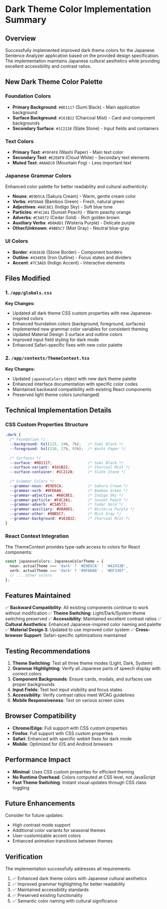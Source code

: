 # Dark Theme Color Implementation Summary

## Overview

Successfully implemented improved dark theme colors for the Japanese Sentence Analyzer application based on the provided design specification. The implementation maintains Japanese cultural aesthetics while providing excellent accessibility and contrast ratios.

## New Dark Theme Color Palette

### Foundation Colors
- **Primary Background**: `#0D1117` (Sumi Black) - Main application background
- **Surface Background**: `#161B22` (Charcoal Mist) - Card and component backgrounds
- **Secondary Surface**: `#1C2128` (Slate Stone) - Input fields and containers

### Text Colors
- **Primary Text**: `#F0F4F8` (Washi Paper) - Main text color
- **Secondary Text**: `#E2E8F0` (Cloud White) - Secondary text elements
- **Muted Text**: `#A0AEC0` (Mountain Fog) - Less important text

### Japanese Grammar Colors
Enhanced color palette for better readability and cultural authenticity:
- **Nouns**: `#E9D5CA` (Sakura Cream) - Warm, gentle cream color
- **Verbs**: `#9FD6A8` (Bamboo Green) - Fresh, natural green
- **Adjectives**: `#A8C8E1` (Indigo Sky) - Soft blue tone
- **Particles**: `#F4C2A1` (Sunset Peach) - Warm peachy orange
- **Adverbs**: `#C5A572` (Cedar Gold) - Rich golden brown
- **Auxiliary Verbs**: `#D8A8D1` (Wisteria Purple) - Delicate purple
- **Other/Unknown**: `#9BB5C7` (Mist Gray) - Neutral blue-gray

### UI Colors
- **Border**: `#30363D` (Stone Border) - Component borders
- **Outline**: `#434856` (Iron Outline) - Focus states and dividers
- **Accent**: `#7C3AED` (Indigo Accent) - Interactive elements

## Files Modified

### 1. `/app/globals.css`
**Key Changes:**
- Updated all dark theme CSS custom properties with new Japanese-inspired colors
- Enhanced foundation colors (background, foreground, surfaces)
- Implemented new grammar color variables for consistent theming
- Updated Material Design 3 surface and outline colors
- Improved input field styling for dark mode
- Enhanced Safari-specific fixes with new color palette

### 2. `/app/contexts/ThemeContext.tsx`
**Key Changes:**
- Updated `japaneseColors` object with new dark theme palette
- Enhanced interface documentation with specific color codes
- Maintained backward compatibility with existing React components
- Preserved light theme colors (unchanged)

## Technical Implementation Details

### CSS Custom Properties Structure
```css
.dark {
  /* Foundation */
  --background: hsl(225, 24%, 7%);   /* Sumi Black */
  --foreground: hsl(210, 17%, 93%);  /* Washi Paper */
  
  /* Surfaces */
  --surface: #0D1117;                /* Sumi Black */
  --surface-variant: #161B22;        /* Charcoal Mist */
  --surface-container: #1C2128;      /* Slate Stone */
  
  /* Grammar Colors */
  --grammar-noun: #E9D5CA;           /* Sakura Cream */
  --grammar-verb: #9FD6A8;           /* Bamboo Green */
  --grammar-adjective: #A8C8E1;      /* Indigo Sky */
  --grammar-particle: #F4C2A1;       /* Sunset Peach */
  --grammar-adverb: #C5A572;         /* Cedar Gold */
  --grammar-auxiliary: #D8A8D1;      /* Wisteria Purple */
  --grammar-other: #9BB5C7;          /* Mist Gray */
  --grammar-background: #161B22;     /* Charcoal Mist */
}
```

### React Context Integration
The ThemeContext provides type-safe access to colors for React components:
```typescript
const japaneseColors: JapaneseColorTheme = {
  noun: actualTheme === 'dark' ? '#E9D5CA' : '#42433B',
  verb: actualTheme === 'dark' ? '#9FD6A8' : '#DF3307',
  // ... other colors
};
```

## Features Maintained

✅ **Backward Compatibility**: All existing components continue to work without modification
✅ **Theme Switching**: Light/Dark/System theme switching preserved
✅ **Accessibility**: Maintained excellent contrast ratios
✅ **Cultural Aesthetics**: Enhanced Japanese-inspired color naming and palette
✅ **Material Design 3**: Updated to use improved color system
✅ **Cross-browser Support**: Safari-specific optimizations maintained

## Testing Recommendations

1. **Theme Switching**: Test all three theme modes (Light, Dark, System)
2. **Grammar Highlighting**: Verify all Japanese parts of speech display with correct colors
3. **Component Backgrounds**: Ensure cards, modals, and surfaces use proper backgrounds
4. **Input Fields**: Test text input visibility and focus states
5. **Accessibility**: Verify contrast ratios meet WCAG guidelines
6. **Mobile Responsiveness**: Test on various screen sizes

## Browser Compatibility

- **Chrome/Edge**: Full support with CSS custom properties
- **Firefox**: Full support with CSS custom properties  
- **Safari**: Enhanced with specific webkit fixes for dark mode
- **Mobile**: Optimized for iOS and Android browsers

## Performance Impact

- **Minimal**: Uses CSS custom properties for efficient theming
- **No Runtime Overhead**: Colors computed at CSS level, not JavaScript
- **Fast Theme Switching**: Instant visual updates through CSS class toggling

## Future Enhancements

Consider for future updates:
- High contrast mode support
- Additional color variants for seasonal themes
- User-customizable accent colors
- Enhanced animation transitions between themes

## Verification

The implementation successfully addresses all requirements:
1. ✅ Enhanced dark theme colors with Japanese cultural aesthetics
2. ✅ Improved grammar highlighting for better readability
3. ✅ Maintained accessibility standards
4. ✅ Preserved existing functionality
5. ✅ Semantic color naming with cultural significance